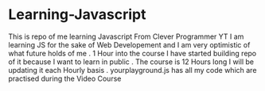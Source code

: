 # Learning-Javascript
This is repo of me learning Javascript From Clever Programmer YT
I am learning JS for the sake of Web Developement and I am very optimistic of what future holds of me .
1 Hour into the course I have started building repo of it because I want to learn in public .
The course is 12 Hours long
I will be updating it each Hourly basis .
yourplayground.js has all my code which are practised during the Video Course
